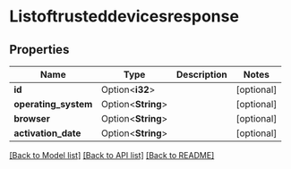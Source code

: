 # Listoftrusteddevicesresponse

## Properties

Name | Type | Description | Notes
------------ | ------------- | ------------- | -------------
**id** | Option<**i32**> |  | [optional]
**operating_system** | Option<**String**> |  | [optional]
**browser** | Option<**String**> |  | [optional]
**activation_date** | Option<**String**> |  | [optional]

[[Back to Model list]](../README.md#documentation-for-models) [[Back to API list]](../README.md#documentation-for-api-endpoints) [[Back to README]](../README.md)


